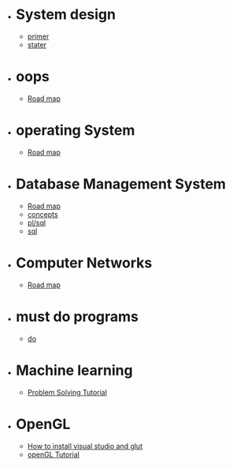 * # System design #
  * [primer](https://github.com/donnemartin/system-design-primer)
  * [stater](https://www.youtube.com/watch?v=xpDnVSmNFX0&list=PLMCXHnjXnTnvo6alSjVkgxV-VH6EPyvoX&index=1)
* # oops #
  * [Road map](https://whimsical.com/object-oriented-programming-cheatsheet-by-love-babbar-YbSgLatbWQ4R5paV7EgqFw)
* # operating System #
  * [Road map](https://whimsical.com/operating-system-cheatsheet-by-love-babbar-S9tuWBCSQfzoBRF5EDNinQ)
* # Database Management System #
  * [Road map](https://whimsical.com/dbms-roadmap-by-love-babbar-FmUi8ffVop33t3MmpVxPCo)
  * [concepts](https://www.youtube.com/watch?v=7GVFYt6_ZFM&list=PL08903FB7ACA1C2FB)
  * [pl/sql](https://www.youtube.com/playlist?list=PLVlQHNRLflP-B-e7daJkgKPS_vmya5mY6)
  * [sql](https://www.youtube.com/playlist?list=PLVlQHNRLflP8tgE_tO3Ok9JwzKrTHNxDS)
* # Computer Networks #
  * [Road map](https://whimsical.com/networking-cheatsheet-by-love-babbar-FcLExFDezehhfsbDPfZDBv)
* # must do programs #
  * [do](https://www.geeksforgeeks.org/must-do-coding-questions-for-companies-like-amazon-microsoft-adobe/)
* # Machine learning #
  * [Problem Solving Tutorial](https://www.youtube.com/watch?v=O6vwN74aSGY&list=PL4gu8xQu0_5JBO1FKRO5p20wc8DprlOgn)
* # OpenGL #
  * [How to install visual studio and glut](https://youtu.be/XOtY4yzitdk)
   * [openGL Tutorial](https://www.youtube.com/watch?v=3aJ8OR1C6pk&list=PLWzp0Bbyy_3jy34HlDrEWlcG3rF99gkvk)
   


